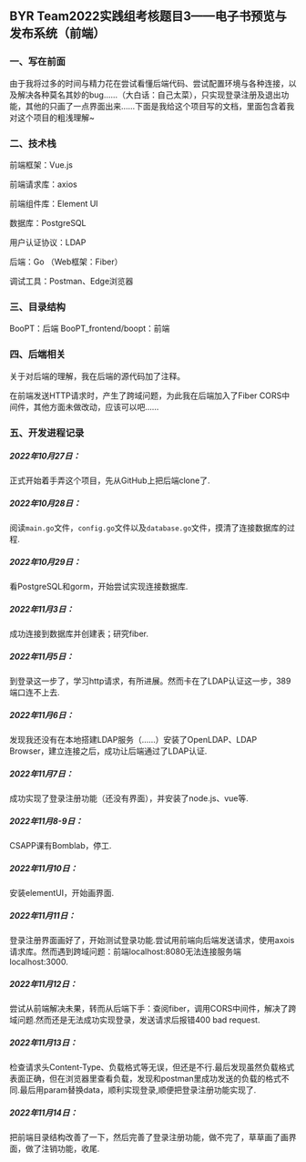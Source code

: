 ## BYR Team2022实践组考核题目3——电子书预览与发布系统（前端）
### 一、写在前面

由于我将过多的时间与精力花在尝试看懂后端代码、尝试配置环境与各种连接，以及解决各种莫名其妙的bug……（大白话：自己太菜），只实现登录注册及退出功能，其他的只画了一点界面出来……下面是我给这个项目写的文档，里面包含着我对这个项目的粗浅理解~

### 二、技术栈 

前端框架：Vue.js

前端请求库：axios
 
前端组件库：Element UI

数据库：PostgreSQL

用户认证协议：LDAP

后端：Go （Web框架：Fiber）

调试工具：Postman、Edge浏览器

### 三、目录结构

BooPT：后端
BooPT_frontend/boopt：前端

### 四、后端相关

关于对后端的理解，我在后端的源代码加了注释。

在前端发送HTTP请求时，产生了跨域问题，为此我在后端加入了Fiber CORS中间件，其他方面未做改动，应该可以吧……

### 五、开发进程记录

##### 2022年10月27日：
正式开始着手弄这个项目，先从GitHub上把后端clone了.
##### 2022年10月28日：
阅读`main.go`文件，`config.go`文件以及`database.go`文件，摸清了连接数据库的过程.
##### 2022年10月29日：
看PostgreSQL和gorm，开始尝试实现连接数据库.
##### 2022年11月3日：
成功连接到数据库并创建表；研究fiber.
##### 2022年11月5日：
到登录这一步了，学习http请求，有所进展。然而卡在了LDAP认证这一步，389端口连不上去.
##### 2022年11月6日：
发现我还没有在本地搭建LDAP服务（……）安装了OpenLDAP、LDAP Browser，建立连接之后，成功让后端通过了LDAP认证.
##### 2022年11月7日：
成功实现了登录注册功能（还没有界面），并安装了node.js、vue等.
##### 2022年11月8-9日：
CSAPP课有Bomblab，停工.
##### 2022年11月10日：
安装elementUI，开始画界面.
##### 2022年11月11日：
登录注册界面画好了，开始测试登录功能.尝试用前端向后端发送请求，使用axois请求库。然而遇到跨域问题：前端localhost:8080无法连接服务端localhost:3000.
##### 2022年11月12日：
尝试从前端解决未果，转而从后端下手：查阅fiber，调用CORS中间件，解决了跨域问题.然而还是无法成功实现登录，发送请求后报错400 bad request.
##### 2022年11月13日：
检查请求头Content-Type、负载格式等无误，但还是不行.最后发现虽然负载格式表面正确，但在浏览器里查看负载，发现和postman里成功发送的负载的格式不同.最后用param替换data，顺利实现登录,顺便把登录注册功能实现了.
##### 2022年11月14日：
把前端目录结构改善了一下，然后完善了登录注册功能，做不完了，草草画了画界面，做了注销功能，收尾.
